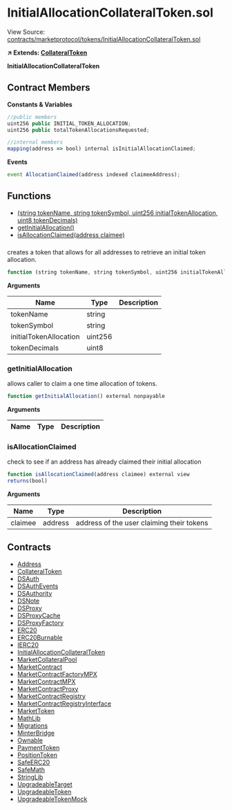 # InitialAllocationCollateralToken.sol

View Source: [contracts/marketprotocol/tokens/InitialAllocationCollateralToken.sol](../../contracts/marketprotocol/tokens/InitialAllocationCollateralToken.sol)

**↗ Extends: [CollateralToken](CollateralToken.md)**

**InitialAllocationCollateralToken**

## Contract Members
**Constants & Variables**

```js
//public members
uint256 public INITIAL_TOKEN_ALLOCATION;
uint256 public totalTokenAllocationsRequested;

//internal members
mapping(address => bool) internal isInitialAllocationClaimed;

```

**Events**

```js
event AllocationClaimed(address indexed claimeeAddress);
```

## Functions

- [(string tokenName, string tokenSymbol, uint256 initialTokenAllocation, uint8 tokenDecimals)](#)
- [getInitialAllocation()](#getinitialallocation)
- [isAllocationClaimed(address claimee)](#isallocationclaimed)

### 

creates a token that allows for all addresses to retrieve an initial token allocation.

```js
function (string tokenName, string tokenSymbol, uint256 initialTokenAllocation, uint8 tokenDecimals) public nonpayable CollateralToken 
```

**Arguments**

| Name        | Type           | Description  |
| ------------- |------------- | -----|
| tokenName | string |  | 
| tokenSymbol | string |  | 
| initialTokenAllocation | uint256 |  | 
| tokenDecimals | uint8 |  | 

### getInitialAllocation

allows caller to claim a one time allocation of tokens.

```js
function getInitialAllocation() external nonpayable
```

**Arguments**

| Name        | Type           | Description  |
| ------------- |------------- | -----|

### isAllocationClaimed

check to see if an address has already claimed their initial allocation

```js
function isAllocationClaimed(address claimee) external view
returns(bool)
```

**Arguments**

| Name        | Type           | Description  |
| ------------- |------------- | -----|
| claimee | address | address of the user claiming their tokens | 

## Contracts

* [Address](Address.md)
* [CollateralToken](CollateralToken.md)
* [DSAuth](DSAuth.md)
* [DSAuthEvents](DSAuthEvents.md)
* [DSAuthority](DSAuthority.md)
* [DSNote](DSNote.md)
* [DSProxy](DSProxy.md)
* [DSProxyCache](DSProxyCache.md)
* [DSProxyFactory](DSProxyFactory.md)
* [ERC20](ERC20.md)
* [ERC20Burnable](ERC20Burnable.md)
* [IERC20](IERC20.md)
* [InitialAllocationCollateralToken](InitialAllocationCollateralToken.md)
* [MarketCollateralPool](MarketCollateralPool.md)
* [MarketContract](MarketContract.md)
* [MarketContractFactoryMPX](MarketContractFactoryMPX.md)
* [MarketContractMPX](MarketContractMPX.md)
* [MarketContractProxy](MarketContractProxy.md)
* [MarketContractRegistry](MarketContractRegistry.md)
* [MarketContractRegistryInterface](MarketContractRegistryInterface.md)
* [MarketToken](MarketToken.md)
* [MathLib](MathLib.md)
* [Migrations](Migrations.md)
* [MinterBridge](MinterBridge.md)
* [Ownable](Ownable.md)
* [PaymentToken](PaymentToken.md)
* [PositionToken](PositionToken.md)
* [SafeERC20](SafeERC20.md)
* [SafeMath](SafeMath.md)
* [StringLib](StringLib.md)
* [UpgradeableTarget](UpgradeableTarget.md)
* [UpgradeableToken](UpgradeableToken.md)
* [UpgradeableTokenMock](UpgradeableTokenMock.md)
